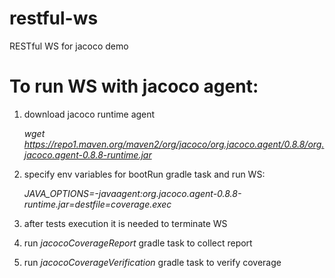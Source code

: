 # restful-ws
RESTful WS for jacoco demo

# To run WS with jacoco agent:
1. download jacoco runtime agent <p>
_wget https://repo1.maven.org/maven2/org/jacoco/org.jacoco.agent/0.8.8/org.jacoco.agent-0.8.8-runtime.jar_
2. specify env variables for bootRun gradle task and run WS: <p>
_JAVA_OPTIONS=-javaagent:org.jacoco.agent-0.8.8-runtime.jar=destfile=coverage.exec_

3. after tests execution it is needed to terminate WS
4. run _jacocoCoverageReport_ gradle task to collect report
5. run _jacocoCoverageVerification_ gradle task to verify coverage
